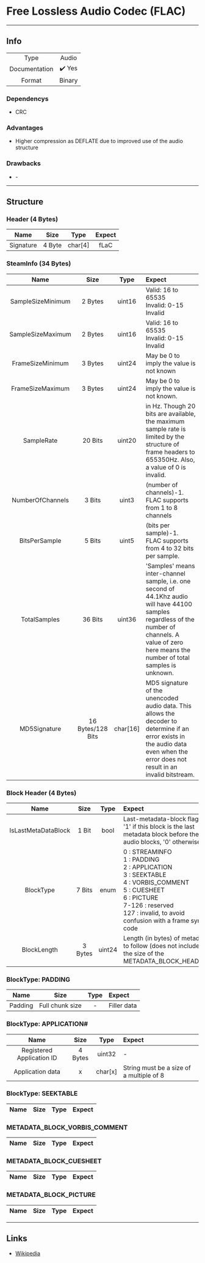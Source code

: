 # Free Lossless Audio Codec (FLAC)

---

## Info
|||
|:-:|:-:|
|Type| Audio |
|Documentation| :heavy_check_mark: Yes |
|Format|Binary|

### Dependencys
- CRC
### Advantages
- Higher compression as DEFLATE due to improved use of the audio structure

### Drawbacks
- \-

---

## Structure
### Header (4 Bytes)
|Name|Size|Type|Expect|
|:-:|:-:|:-:|:-:|
|Signature|4 Byte|char[4]|fLaC|

### SteamInfo (34 Bytes)
|Name|Size|Type|Expect|
|:-:|:-:|:-:|:-|
|SampleSizeMinimum|2 Bytes| uint16 | Valid: 16 to 65535<br>Invalid: 0-15 Invalid |
|SampleSizeMaximum|2 Bytes| uint16 | Valid: 16 to 65535<br>Invalid: 0-15 Invalid |
|FrameSizeMinimum|3 Bytes| uint24 | May be 0 to imply the value is not known|
|FrameSizeMaximum|3 Bytes| uint24 | May be 0 to imply the value is not known.|
|SampleRate|20 Bits| uint20 | in Hz. Though 20 bits are available, the maximum sample rate is limited by the structure of frame headers to 655350Hz. Also, a value of 0 is invalid.|
|NumberOfChannels|3 Bits | uint3 | (number of channels)-1. FLAC supports from 1 to 8 channels
|BitsPerSample|5 Bits| uint5 | (bits per sample)-1. FLAC supports from 4 to 32 bits per sample.|
|TotalSamples|36 Bits| uint36 | 'Samples' means inter-channel sample, i.e. one second of 44.1Khz audio will have 44100 samples regardless of the number of channels. A value of zero here means the number of total samples is unknown.|
|MD5Signature|16 Bytes/128 Bits| char[16] | MD5 signature of the unencoded audio data. This allows the decoder to determine if an error exists in the audio data even when the error does not result in an invalid bitstream.|	

### Block Header (4 Bytes)
|Name|Size|Type|Expect|
|:-:|:-:|:-:|:-|
|IsLastMetaDataBlock|1 Bit|bool|Last-metadata-block flag: '1' if this block is the last metadata block before the audio blocks, '0' otherwise. |
|BlockType|7 Bits|enum| 0 : STREAMINFO<br>1 : PADDING<br>    2 : APPLICATION<br>    3 : SEEKTABLE<br>    4 : VORBIS_COMMENT<br>    5 : CUESHEET<br>    6 : PICTURE<br>    7-126 : reserved<br>    127 : invalid, to avoid confusion with a frame sync code
|BlockLength|3 Bytes|uint24|Length (in bytes) of metadata to follow (does not include the size of the METADATA_BLOCK_HEADER) |

### BlockType: PADDING
|Name|Size|Type|Expect|
|:-:|:-:|:-:|:-|
|Padding| Full chunk size | - | Filler data |

### BlockType: APPLICATION#
|Name|Size|Type|Expect|
|:-:|:-:|:-:|:-|
|Registered Application ID|4 Bytes | uint32 | - |
|Application data|x|char[x]|String must be a size of a multiple of 8|

### BlockType: SEEKTABLE
|Name|Size|Type|Expect|
|:-:|:-:|:-:|:-|

### METADATA_BLOCK_VORBIS_COMMENT
|Name|Size|Type|Expect|
|:-:|:-:|:-:|:-|

### METADATA_BLOCK_CUESHEET
|Name|Size|Type|Expect|
|:-:|:-:|:-:|:-|

### METADATA_BLOCK_PICTURE
|Name|Size|Type|Expect|
|:-:|:-:|:-:|:-|

---


## Links
- [Wikipedia](https://en.wikipedia.org/wiki/FLAC)
